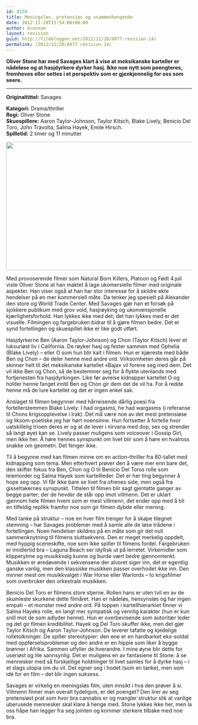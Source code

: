 ```yaml
---
id: 8158
title: Meningsløs, pretensiøs og usammenhengende
date: 2012-11-20T15:54:08+00:00
author: brennum
layout: revision
guid: http://filmbloggen.net/2012/11/20/8077-revision-14/
permalink: /2012/11/20/8077-revision-14/
---
```

**Oliver Stone har med Savages klart å vise at meksikanske karteller er nådeløse og at hasjdyrkere dyrker hasj. Ikke noe nytt som poengteres, fremheves eller settes i et perspektiv som er gjenkjennelig for oss som seere.**  
****

**<!--more-->Originaltittel:** Savages

  
**Kategori:** Drama/thriller  
**Regi:** Oliver Stone  
**Skuespillere:** Aaron Taylor-Johnson, Taylor Kitsch, Blake Lively, Benicio Del Toro, John Travolta, Salma Hayek, Emile Hirsch.  
**Spilletid:** 2 timer og 11 minutter

<a href="http://filmbloggen.net/?attachment_id=8133" rel="attachment wp-att-8133"><img class="alignnone size-large wp-image-8133" src="http://filmbloggen.net/wp-content/uploads//2012/11/Savages-bilde-2-620x348.jpg" alt="" width="620" height="348" /></a>

Med provoserende filmer som Natural Born Killers, Platoon og Født 4.juli viste Oliver Stone at han maktet å lage ukomersielle filmer med originale aspekter. Han viser også at han har stor interesse for å skildre ekte hendelser på en mer kommersiell måte. Da tenker jeg spesielt på Alexander den store og World Trade Center. Med Savages gjør han et forsøk på sjokkere publikum med grov vold, hasjrøyking og ukonvensjonelle kjærlighetsforhold. Han lykkes ikke med det; det han lykkes med er det visuelle. Filmingen og fargebruken bidrar til å gjøre filmen bedre. Det er synd fortellingen og skuespillet ikke er like godt utført.

Hasjdyrkerne Ben (Aaron Taylor-Johnson) og Chon (Taylor Kitsch) lever et luksuriøst liv i California. De røyker hasj og fester sammen med Ophelia (Blake Lively) &#8211; eller O som hun blir kalt i filmen. Hun er kjæreste med både Ben og Chon &#8211; de deler henne med andre ord. Virksomheten deres går på skinner helt til det meksikanske kartellet &laquo;Baja&raquo; vil forene seg med dem. Det vil ikke Ben og Chon, så de bestemmer seg for å flykte utenlands med fortjenesten fra hasjdyrkingen. Like før avreise kidnapper kartellet O og holder henne fanget inntil Ben og Chon gir dem det de vil ha. For å redde henne må de lure kartellet og det er ingen enkel sak.

Anslaget til filmen begynner med hårreisende dårlig poesi fra fortellerstemmen Blake Lively: I had orgasms, he had wargasms (i referanse til Chons krigsopplevelse i Irak). Det må være noe av det mest pretensiøse og liksom-poetiske jeg har hørt noensinne. Hun fortsetter å fortelle hvor uatskillelig trioen deres er og at de lever i nirvana med dop, sex og strender så langt øyet kan se. Lively passer muligens som voiceover i Gossip Girl, men ikke her. Å høre hennes synspunkt om livet blir som å høre en hvalross snakke om geometri. Det fenger ikke.

Til å begynne med kan filmen minne om en action-thriller fra 80-tallet med kidnapping som tema. Men etterhvert prøver den å være mer enn bare det, den skifter fokus fra Ben, Chon og O til Benicio Del Toros rolle som leiemorder og Salma Hayek som kartellleder. Det er her ting begynner å hope seg opp. Vi får ikke bare se livet fra ofrenes side, men også fra gisseltakernes synspunkt. Tittelen til filmen blir sagt gjentatte ganger av begge parter; der de hevder de står opp imot villmenn. Det er uklart gjennom hele filmen hvem som er mest villmenn, det ender opp med å bli en tilfeldig replikk framfor noe som gir filmen dybde eller mening.

Med tanke på struktur &#8211; noe en hver film trenger for å skape tilegnet stemning &#8211; har Savages problemer med å samle alle de løse trådene i fortellingen. Noen hendelser skildres på en måte som gir det null sammenknytning til filmens sluttsekvens. Den er meget merkelig oppdelt, med hyppig sceneskifte, noe som ikke spiller til filmens fordel. Fargebruken er imidlertid bra &#8211; Laguna Beach ser idyllisk ut på lerretet. Virkemidler som klipperytme og musikkvalg kunne og burde vært bedre gjennomtenkt. Musikken er øredøvende i sekvensene der alvoret siger inn, det er egentlig ganske vanlig, men den klassiske musikken passer overhodet ikke inn. Den minner mest om musikkvalget i War Horse eller Warlords &#8211; to krigsfilmer som overbruker den orkestrale musikken.

Benicio Del Toro er filmens store stjerne. Rollen hans er uten tvil en av de skumleste skurkene dette filmåret. Han er nådeløs, hensynsløs og har ingen empati &#8211; et monster med andre ord. På toppen i kartellhierarkiet finner vi Salma Hayeks rolle, en langt mer sympatisk og vennlig karakter (hun er kun snill mot de som adlyder henne). Hun er overbevisende som autoritær leder og det gir filmen kredibilitet. Hayek og Del Toro skuffer ikke, men det gjør Taylor Kitsch og Aaron Taylor-Johnson. De leverer tafatte og kjedelige rolletolkninger. De spiller stereotypier: den ene er en hardbarket eks-soldat med oppførselsproblemer og den andre er en hippie som liker å bygge brønner i Afrika. Sammen utfyller de hverandre. I mine øyne blir dette for useriøst og lite sannsynlig. Det er muligens en av fantasiene til Stone: å se mennesker med så forskjellige holdninger til livet samles for å dyrke hasj &#8211; i et slags utopia om du vil. Det egner seg i hodet (som en tanke), men som idé for en film &#8211; det blir ingen suksess.

Savages er virkelig en meningsløs film, uten innsikt i hva den prøver å si. Villmenn finner man overalt tydeligvis, er det poenget? Den lirer av seg pretensiøst prat som hvor bra cannabis er og mangler struktur slik at vanlige uberusede mennesker skal klare å henge med. Stone lykkes ikke her, men la oss håpe han legger fra seg jointen og kommer sterkere tilbake med noe bra.